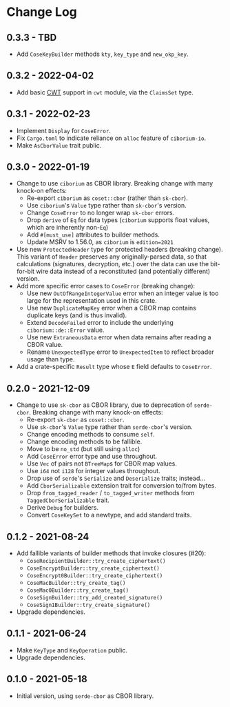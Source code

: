 # Change Log

## 0.3.3 - TBD

- Add `CoseKeyBuilder` methods `kty`, `key_type` and `new_okp_key`.

## 0.3.2 - 2022-04-02

- Add basic [CWT](https://datatracker.ietf.org/doc/html/rfc8392) support in `cwt` module, via the `ClaimsSet` type.

## 0.3.1 - 2022-02-23

- Implement `Display` for `CoseError`.
- Fix `Cargo.toml` to indicate reliance on `alloc` feature of `ciborium-io`.
- Make `AsCborValue` trait public.

## 0.3.0 - 2022-01-19

- Change to use `ciborium` as CBOR library. Breaking change with many knock-on effects:
    - Re-export `ciborium` as `coset::cbor` (rather than `sk-cbor`).
    - Use `ciborium`'s `Value` type rather than `sk-cbor`'s version.
    - Change `CoseError` to no longer wrap `sk-cbor` errors.
    - Drop `derive` of `Eq` for data types (`ciborium` supports float values, which are inherently non-`Eq`)
    - Add `#[must_use]` attributes to builder methods.
    - Update MSRV to 1.56.0, as `ciborium` is `edition=2021`
- Use new `ProtectedHeader` type for protected headers (breaking change).  This variant of `Header` preserves any
  originally-parsed data, so that calculations (signatures, decryption, etc.) over the data can use the bit-for-bit wire
  data instead of a reconstituted (and potentially different) version.
- Add more specific error cases to `CoseError` (breaking change):
    - Use new `OutOfRangeIntegerValue` error when an integer value is too large for the representation used in this
      crate.
    - Use new `DuplicateMapKey` error when a CBOR map contains duplicate keys (and is thus invalid).
    - Extend `DecodeFailed` error to include the underlying `ciborium::de::Error` value.
    - Use new `ExtraneousData` error when data remains after reading a CBOR value.
    - Rename `UnexpectedType` error to `UnexpectedItem` to reflect broader usage than type.
- Add a crate-specific `Result` type whose `E` field defaults to `CoseError`.

## 0.2.0 - 2021-12-09

- Change to use `sk-cbor` as CBOR library, due to deprecation of `serde-cbor`. Breaking change with many knock-on
  effects:
    - Re-export `sk-cbor` as `coset::cbor`.
    - Use `sk-cbor`'s `Value` type rather than `serde-cbor`'s version.
    - Change encoding methods to consume `self`.
    - Change encoding methods to be fallible.
    - Move to be `no_std` (but still using `alloc`)
    - Add `CoseError` error type and use throughout.
    - Use `Vec` of pairs not `BTreeMap`s for CBOR map values.
    - Use `i64` not `i128` for integer values throughout.
    - Drop use of `serde`'s `Serialize` and `Deserialize` traits; instead&hellip;
    - Add `CborSerializable` extension trait for conversion to/from bytes.
    - Drop `from_tagged_reader` / `to_tagged_writer` methods from `TaggedCborSerializable` trait.
    - Derive `Debug` for builders.
    - Convert `CoseKeySet` to a newtype, and add standard traits.

## 0.1.2 - 2021-08-24

- Add fallible variants of builder methods that invoke closures (#20):
    - `CoseRecipientBuilder::try_create_ciphertext()`
    - `CoseEncryptBuilder::try_create_ciphertext()`
    - `CoseEncrypt0Builder::try_create_ciphertext()`
    - `CoseMacBuilder::try_create_tag()`
    - `CoseMac0Builder::try_create_tag()`
    - `CoseSignBuilder::try_add_created_signature()`
    - `CoseSign1Builder::try_create_signature()`
- Upgrade dependencies.

## 0.1.1 - 2021-06-24

- Make `KeyType` and `KeyOperation` public.
- Upgrade dependencies.

## 0.1.0 - 2021-05-18

- Initial version, using `serde-cbor` as CBOR library.
